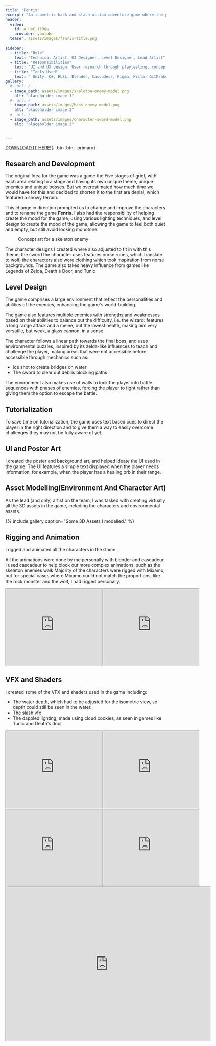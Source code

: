 ```yaml
---
title: "Fenris"
excerpt: "An isometric hack and slash action-adventure game where the player must traverse a frozen wasteland and defeat various types of enemies."
header:
  video:
    id: A_HaC_iI9Qw
    provider: youtube
  teaser: assets/images/fenris-title.png
  
sidebar:
  - title: "Role"
    text: "Technical Artist, UI Designer, Level Designer, Lead Artist"
  - title: "Responsibilities"
    text: "UI and UX design, User research through playtesting, concept art, 3D assets and Animations, ideation and creation of VFX, Rigging characters etc."
  - title: "Tools Used"
    text: " Unity, C#, HLSL, Blender, Cascadeur, Figma, Krita, GitKraken, Gitbash, Github Desktop, Visual Studio, Jetbrains rider, Asana"#please add project management tool
gallery:
  #- url: /
  - image_path: assets/images/skeleton-enemy-model.png
    alt: "placeholder image 1"
  #- url: /
  - image_path: assets/images/boss-enemy-model.png
    alt: "placeholder image 2"
  #- url: /
  - image_path: assets/images/character-sword-model.png
    alt: "placeholder image 3"


---
```

[DOWNLOAD IT HERE!](https://dezrts.itch.io/fenris){: .btn .btn--primary}

## Research and Development



The original Idea for the game was a game the Five stages of grief, with each area relating to a stage and having its own unique theme, unique enemies and unique bosses. But we overestimated how much time we would have for this and decided to shorten it to the first are denial, which featured a snowy terrain.

This change in direction prompted us to change and improve the characters and to rename the game **Fenris**.
I also had the responsibility of helping create the mood for the game, using various lighting techniques, and level design to create the mood of the game, allowing the game to feel both quiet and empty, but still avoid looking monotone.
<figure class="align-right">
<img src="{{ site.url }}{{ site.baseurl }}/assets/images/skeleton-enemy-concept.png" alt="">
  <figcaption>Concept art for a skeleton enemy</figcaption>
</figure>
The character designs I created where also adjusted to fit in with this theme, the sword the character uses features norse runes, which translate to wolf, the characters also wore clothing which took inspiration from norse backgrounds.
The game also takes heavy influence from games like Legends of Zelda, Death's Door, and Tunic


## Level Design

The game comprises a large environment that reflect the personalities and abilities of the enemies, enhancing the game's world-building.

The game also features multiple enemies with strengths and weaknesses based on their abilities to balance out the difficulty, i.e. the wizard: features a long range attack and a melee, but the lowest health, making him very versatile, but weak, a glass cannon, in a sense.

The character follows a linear path towards the final boss, and uses environmental puzzles, inspired by its zelda-like influences to teach and challenge the player, making areas that were not accessible before accessible through mechanics such as:
* ice shot to create bridges on water
* The sword to clear out debris blocking paths

The environment also makes use of walls to lock the player into battle sequences with phases of enemies, forcing the player to fight rather than giving them the option to escape the battle.

## Tutorialization

To save time on tutorialization, the game uses text based cues to direct the player in the right direction and to give them a way to easily overcome challenges they may not be fully aware of yet.


## UI and Poster Art

I created the poster and background art, and helped ideate the UI used in the game.
The UI features a simple text displayed when the player needs information, for example, when the player has a healing orb in their range.

## Asset Modelling(Environment And Character Art)

As the lead (and only) artist on the team, I was tasked with creating virtually all the 3D assets in the game, including the characters and environmental assets.

{% include gallery caption="Some 3D Assets I modelled." %}

## Rigging and Animation

I rigged and animated all the characters in the Game.

All the animations were done by me personally with blender and cascadeur. I used cascadeur to help block out more complex animations, such as the skeleton enemies walk
Majority of the characters were rigged with Mixamo, but for special cases where Mixamo could not match the proportions, like the rock monster and the wolf, I had rigged personally.

<div style="display: flex; justify-content: space-between;">
  <iframe src="https://drive.google.com/file/d/18eREtWtLDXI1qvew9EnOkglgi1DDirOQ/preview" width="200%" height="240" allow="autoplay"></iframe>
  <iframe src="https://drive.google.com/file/d/1d2ih3Co7Kx2URPSQtF9JcEfXJIYGiD5p/preview" width="200%" height="240" allow="autoplay"></iframe>
</div>

## VFX and Shaders

I created some of the VFX and shaders used in the game including:

* The water depth, which had to be adjusted for the isometric view, so depth could still be seen in the water.
* The slash vfx
* The dappled lighting, made using cloud cookies, as seen in games like Tunic and Death's door

<div style="display: flex; justify-content: space-between;">
  <iframe src="https://drive.google.com/file/d/11NUaRDnglhB44KkTzfWWIbDYVbY3HRdm/preview" width="200%" height="240" allow="autoplay"></iframe>
  <iframe src="https://drive.google.com/file/d/10BchQBqbshbvzYG__4-1Ww5-Dl_TBYf2/preview" width="200%" height="240" allow="autoplay"></iframe>
</div>
<div style="display: flex; justify-content: space-between;">
    <iframe src="https://drive.google.com/file/d/1ZjbGBvXADU6nvnhvYT6JUOucsYNs5rRP/preview" width="200%" height="240" allow="autoplay"></iframe>
    <iframe src="https://drive.google.com/file/d/1UasAifRMueZwevoGGhIyOhyB7UspmsKS/preview" width="200%" height="240" allow="autoplay"></iframe> 
</div>
<iframe src="https://drive.google.com/file/d/1NZH6Hpus3sazNLeHeCoctvtn4k-W7Ulq/preview" width="640" height="480" allow="autoplay"></iframe>